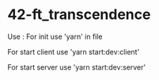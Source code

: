 # 42-ft_transcendence

Use :
For init use 'yarn' in file

For start client use 'yarn start:dev:client'

For start server use 'yarn start:dev:server'

